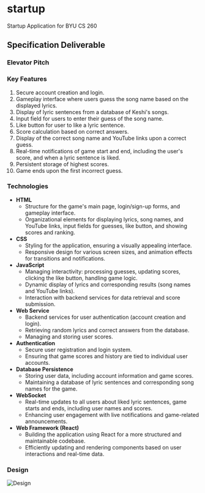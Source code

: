 # startup
Startup Application for BYU CS 260

## Specification Deliverable

### Elevator Pitch


### Key Features
1. Secure account creation and login.
2. Gameplay interface where users guess the song name based on the displayed lyrics.
3. Display of lyric sentences from a database of Keshi's songs.
4. Input field for users to enter their guess of the song name.
5. Like button for user to like a lyric sentence.
6. Score calculation based on correct answers.
7. Display of the correct song name and YouTube links upon a correct guess.
8. Real-time notifications of game start and end, including the user's score, and when a lyric sentence is liked.
9. Persistent storage of highest scores.
10. Game ends upon the first incorrect guess.

### Technologies
- **HTML**
  - Structure for the game's main page, login/sign-up forms, and gameplay interface.
  - Organizational elements for displaying lyrics, song names, and YouTube links, input fields for guesses, like button, and showing scores and ranking.
- **CSS**
  - Styling for the application, ensuring a visually appealing interface.
  - Responsive design for various screen sizes, and animation effects for transitions and notifications.
- **JavaScript**
  - Managing interactivity: processing guesses, updating scores, clicking the like button, handling game logic.
  - Dynamic display of lyrics and corresponding results (song names and YouTube links).
  - Interaction with backend services for data retrieval and score submission.
- **Web Service**
  - Backend services for user authentication (account creation and login).
  - Retrieving random lyrics and correct answers from the database.
  - Managing and storing user scores.
- **Authentication**
  - Secure user registration and login system.
  - Ensuring that game scores and history are tied to individual user accounts.
- **Database Persistence**
  - Storing user data, including account information and game scores.
  - Maintaining a database of lyric sentences and corresponding song names for the game.
- **WebSocket**
  - Real-time updates to all users about liked lyric sentences, game starts and ends, including user names and scores.
  - Enhancing user engagement with live notifications and game-related announcements.
- **Web Framework (React)**
  - Building the application using React for a more structured and maintainable codebase.
  - Efficiently updating and rendering components based on user interactions and real-time data.

### Design
![Design]([images/Avatar.png)